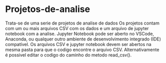 # Projetos-de-analise
Trata-se de uma serie de projetos de analise de dados
Os projetos contam com um ou mais arquivos CSV com os dados e um arquivo de jupyter notebook com a analise.
Jupyter Notebook pode ser aberto no VSCode, Anaconda, ou qualquer outro ambiente de desenvolvimento integrado (IDE) compatível.
Os arquivos CSV e jupyter notebook devem ser abertos na mesma pasta para que o codigo encontre o arquivo CSV.
Alternativamente é possivel editar o codigo do caminho do metodo read_csv().


